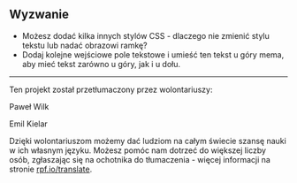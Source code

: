 ## Wyzwanie

* Możesz dodać kilka innych stylów CSS - dlaczego nie zmienić stylu tekstu lub nadać obrazowi ramkę?
* Dodaj kolejne wejściowe pole tekstowe i umieść ten tekst u góry mema, aby mieć tekst zarówno u góry, jak i u dołu.


***
Ten projekt został przetłumaczony przez wolontariuszy:

Paweł Wilk

Emil Kielar

Dzięki wolontariuszom możemy dać ludziom na całym świecie szansę nauki w ich własnym języku. Możesz pomóc nam dotrzeć do większej liczby osób, zgłaszając się na ochotnika do tłumaczenia - więcej informacji na stronie [rpf.io/translate](https://rpf.io/translate).

